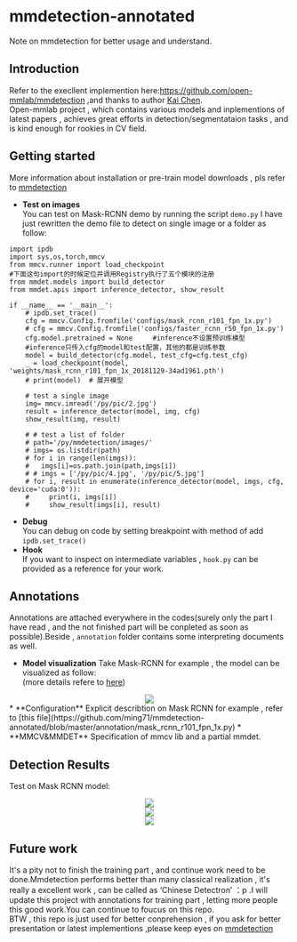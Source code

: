 # mmdetection-annotated
Note on mmdetection for better usage and understand.</br>
## Introduction
Refer to the execllent implemention here:https://github.com/open-mmlab/mmdetection ,and thanks to author [Kai Chen](https://github.com/hellock).</br>
Open-mmlab project , which contains various models and inplementions of latest papers , achieves great efforts in detection/segmentataion tasks , and is kind enough for rookies in CV field.</br>
## Getting started
More information about installation or pre-train model downloads , pls refer to [mmdetection](https://github.com/open-mmlab/mmdetection)</br>
* **Test on images</br>**
You can test on Mask-RCNN demo by running the script `demo.py`
I have just rewritten the demo file to detect on single image or a folder as follow:
```
import ipdb
import sys,os,torch,mmcv
from mmcv.runner import load_checkpoint
#下面这句import的时候定位并调用Registry执行了五个模块的注册
from mmdet.models import build_detector	
from mmdet.apis import inference_detector, show_result

if __name__ == '__main__':
	# ipdb.set_trace()
	cfg = mmcv.Config.fromfile('configs/mask_rcnn_r101_fpn_1x.py')
	# cfg = mmcv.Config.fromfile('configs/faster_rcnn_r50_fpn_1x.py')
	cfg.model.pretrained = None		#inference不设置预训练模型
	#inference只传入cfg的model和test配置，其他的都是训练参数
	model = build_detector(cfg.model, test_cfg=cfg.test_cfg)
	_ = load_checkpoint(model, 'weights/mask_rcnn_r101_fpn_1x_20181129-34ad1961.pth')
	# print(model)  # 展开模型

	# test a single image
	img= mmcv.imread('/py/pic/2.jpg')
	result = inference_detector(model, img, cfg)
	show_result(img, result)

	# # test a list of folder
	# path='/py/mmdetection/images/'
	# imgs= os.listdir(path)
	# for i in range(len(imgs)):
	# 	imgs[i]=os.path.join(path,imgs[i])
	# # imgs = ['/py/pic/4.jpg', '/py/pic/5.jpg']
	# for i, result in enumerate(inference_detector(model, imgs, cfg, device='cuda:0')):
	#     print(i, imgs[i])
	#     show_result(imgs[i], result)

```
* **Debug**</br>
You can debug on code by setting breakpoint with method of add `ipdb.set_trace()`
* **Hook**</br>
If you want to inspect on intermediate variables , `hook.py` can be provided as a reference for your work.
## Annotations</br>
Annotations are attached everywhere in the codes(surely only the part I have read , and the not finished part will be conpleted as soon as possible).Beside , `annotation` folder contains some interpreting documents as well.</br>
* **Model visualization**
Take Mask-RCNN for example , the model can be visualized as follow:</br>(more details refere to [here](https://github.com/ming71/mmdetection-annotated/blob/master/annotation/model_vis/maskrcnn-model-inference.png))
<div align=center><img src="https://github.com/ming71/mmdetection-annotated/blob/master/annotation/model_vis/inference.png"/></div>
* **Configuration**
Explicit describtion on Mask RCNN for example , refer to [this file](https://github.com/ming71/mmdetection-annotated/blob/master/annotation/mask_rcnn_r101_fpn_1x.py)
* **MMCV&MMDET**
Specification of mmcv lib and a partial mmdet.</br>

## Detection Results</br>
Test on Mask RCNN model:</br>
<div align=center><img src="https://github.com/ming71/mmdetection-annotated/blob/master/outputs/_s1019.png"/></div>
<div align=center><img  src="https://github.com/ming71/mmdetection-annotated/blob/master/outputs/_screenshot_02.04.2019.png"/></div>
<div align=center><img  src="https://github.com/ming71/mmdetection-annotated/blob/master/outputs/_screenshot_071019.png"/></div>

## Future work</br>
It's a pity not to finish the training part , and continue work need to be done.Mmdetection performs better than many classical realization , it's really a excellent work , can be called as ‘Chinese Detectron’ ：p .I will update this project with annotations for training part , letting more people this good work.You can continue to foucus on this repo.</br>
BTW , this repo is just used for better conprehension , if you ask for better presentation or latest implementions ,please keep eyes on [mmdetection](https://github.com/open-mmlab/mmdetection)</br>

